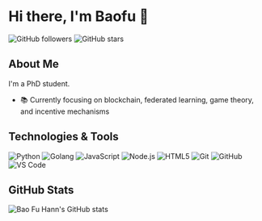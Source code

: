 # Hi there, I'm Baofu 👋

![GitHub followers](https://img.shields.io/github/followers/baofuhann?label=Follow&style=social)
![GitHub stars](https://img.shields.io/github/stars/baofuhann?style=social)

## About Me

I'm a PhD student.
- 📚 Currently focusing on blockchain, federated learning, game theory, and incentive mechanisms

## Technologies & Tools

![Python](https://img.shields.io/badge/-Python-333333?style=flat&logo=python)
![Golang](https://img.shields.io/badge/-Golang-333333?style=flat&logo=go)
![JavaScript](https://img.shields.io/badge/-JavaScript-333333?style=flat&logo=javascript)
![Node.js](https://img.shields.io/badge/-Node.js-333333?style=flat&logo=node.js)
![HTML5](https://img.shields.io/badge/-HTML5-333333?style=flat&logo=html5)
![Git](https://img.shields.io/badge/-Git-333333?style=flat&logo=git)
![GitHub](https://img.shields.io/badge/-GitHub-333333?style=flat&logo=github)
![VS Code](https://img.shields.io/badge/-VS%20Code-333333?style=flat&logo=visual-studio-code)

## GitHub Stats

![Bao Fu Hann's GitHub stats](https://github-readme-stats.vercel.app/api?username=baofuhann&show_icons=true&theme=radical)
